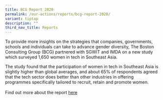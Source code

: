 ```yaml
---
title: BCG Report 2020
permalink: /our-actions/reports/bcg-report-2020/
variant: tiptap
description: ""
third_nav_title: Reports
---
```

<p>To provide more insights on the strategies that companies, governments,
schools and individuals can take to advance gender diversity, The Boston
Consulting Group (BCG) partnered with SGWIT and IMDA on a new study which
surveyed 1,650 women in tech in Southeast Asia.</p>
<p>The study found that the participation of women in tech in Southeast Asia
is slightly higher than global averages, and about 65% of respondents agreed
that the tech sector does better than other industries in offering programmes
specifically tailored to recruit, retain and promote women.
<br>
<br>Find out more about the report <a href="https://www.bcg.com/publications/2020/boosting-women-in-southeast-asia-tech-sector" rel="noopener nofollow" target="_blank">here</a>
</p>